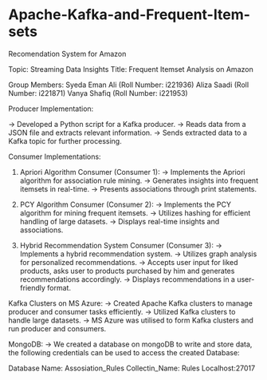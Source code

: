 # Apache-Kafka-and-Frequent-Item-sets

Recomendation System for Amazon

Topic: Streaming Data Insights
Title: Frequent Itemset Analysis on Amazon

Group Members:
Syeda Eman Ali (Roll Number:  i221936)
Aliza Saadi (Roll Number:  i221871)
Vanya Shafiq (Roll Number:  i221953)


Producer Implementation:

-> Developed a Python script for a Kafka producer.
-> Reads data from a JSON file and extracts relevant information.
-> Sends extracted data to a Kafka topic for further processing.

Consumer Implementations:

1. Apriori Algorithm Consumer (Consumer 1):
      -> Implements the Apriori algorithm for association rule mining.
      -> Generates insights into frequent itemsets in real-time.
      -> Presents associations through print statements.
   
2. PCY Algorithm Consumer (Consumer 2):
     -> Implements the PCY algorithm for mining frequent itemsets.
     -> Utilizes hashing for efficient handling of large datasets.
     -> Displays real-time insights and associations.
   
3. Hybrid Recommendation System Consumer (Consumer 3):
    -> Implements a hybrid recommendation system.
    -> Utilizes graph analysis for personalized recommendations.
    -> Accepts user input for liked products, asks user to products purchased by him and generates recommendations accordingly.
    -> Displays recommendations in a user-friendly format.

Kafka Clusters on MS Azure:
-> Created Apache Kafka clusters to manage producer and consumer tasks efficiently.
-> Utilized Kafka clusters to handle large datasets.
-> MS Azure was utilised to form Kafka clusters and run producer and consumers.

MongoDB:
-> We created a database on mongoDB to write and store data, the following credentials can be used to access the created Database:

Database Name: Assosiation_Rules
Collectin_Name: Rules
Localhost:27017





